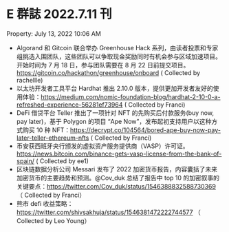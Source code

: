 # E 群誌 2022.7.11 刊

Property: July 13, 2022 10:06 AM

- Algorand 和 Gitcoin 联合举办 Greenhouse Hack 系列，由读者投票和专家组挑选入围团队，这些团队可以争取现金奖励同时有机会参与区域加速项目。开始时间为 7 月 18 日，参与团队需要在 8 月 22 日前提交项目。https://gitcoin.co/hackathon/greenhouse/onboard ( Collected by rachellle)
- 以太坊开发者工具平台 Hardhat 推出 2.10.0 版本，提供更加开发者友好的使用体验：https://medium.com/nomic-foundation-blog/hardhat-2-10-0-a-refreshed-experience-56281ef73964 ( Collected by Franci)
- DeFi 借贷平台 Teller 推出了一项针对 NFT 的先购买后付款服务(buy now, pay later)，基于 Polygon 的项目 “Ape Now”，发布起初支持用户以这种方式购买 10 种 NFT：https://decrypt.co/104564/bored-ape-buy-now-pay-later-teller-ethereum-nfts ( Collected by Franci)
- 币安获西班牙央行颁发的虚拟资产服务提供商（VASP）许可证。https://news.bitcoin.com/binance-gets-vasp-license-from-the-bank-of-spain/ ( Collected by ee1)
- 区块链数据分析公司 Messari 发布了 2022 加密货币报告，内容囊括了未来加密货币的主要趋势和预测。@Cov_duk 总结了报告中 top 10 的加密叙事的关键要点：https://twitter.com/Cov_duk/status/1546388832588730369 （ Collected by Franci）
- 熊市 defi 收益策略：https://twitter.com/shivsakhuja/status/1546381472222744577 （ Collected by Leo Young）
